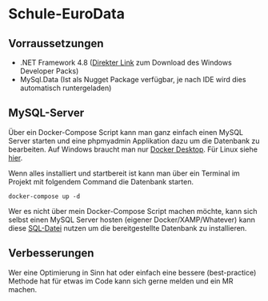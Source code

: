 # Schule-EuroData

## Vorraussetzungen
- .NET Framework 4.8 ([Direkter Link](https://dotnet.microsoft.com/download/dotnet-framework/thank-you/net48-developer-pack-offline-installer) zum Download des Windows Developer Packs)
- MySql.Data (Ist als Nugget Package verfügbar, je nach IDE wird dies automatisch runtergeladen)

## MySQL-Server
Über ein Docker-Compose Script kann man ganz einfach einen MySQL Server starten und eine phpmyadmin Applikation dazu um die Datenbank zu bearbeiten.
Auf Windows braucht man nur [Docker Desktop](https://hub.docker.com/editions/community/docker-ce-desktop-windows).
Für Linux siehe [hier](https://docs.docker.com/compose/install/).

Wenn alles installiert und startbereit ist kann man über ein Terminal im Projekt mit folgendem Command die Datenbank starten.

`docker-compose up -d`

Wer es nicht über mein Docker-Compose Script machen möchte, kann sich selbst einen MySQL Server hosten (eigener Docker/XAMP/Whatever) kann diese [SQL-Datei](sql/setup.sql) nutzen um die bereitgestellte Datenbank zu installieren.


## Verbesserungen
Wer eine Optimierung in Sinn hat oder einfach eine bessere (best-practice) Methode hat für etwas im Code kann sich gerne melden und ein MR machen.
